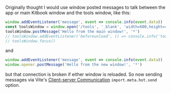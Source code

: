 Originally thought I would use window posted messages to talk between the app or main Kitbook window and the tools window, like this: 

```ts title="main page"
window.addEventListener('message', event => console.info(event.data))
const toolsWindow = window.open('/tools', '_blank', 'width=600,height=400')
toolsWindow.postMessage('Hello from the main window!', '*')
// toolsWindow.addEventListener('beforeunload', () => console.info('toolsWindow is being closed'))
// toolsWindow.focus()
```

and 

```ts title="tools"
window.addEventListener('message', event => console.info(event.data))
window.opener.postMessage('Hello from the new window!', '*')
```

but that connection is broken if either window is reloaded. So now sending messages via Vite's [Client-server Communication](https://vitejs.dev/guide/api-plugin#client-server-communication) `import.meta.hot.send` option.